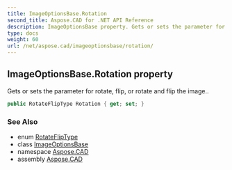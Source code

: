 ```yaml
---
title: ImageOptionsBase.Rotation
second_title: Aspose.CAD for .NET API Reference
description: ImageOptionsBase property. Gets or sets the parameter for rotate flip or rotate and flip the image
type: docs
weight: 60
url: /net/aspose.cad/imageoptionsbase/rotation/
---
```

## ImageOptionsBase.Rotation property

Gets or sets the parameter for rotate, flip, or rotate and flip the image..

```csharp
public RotateFlipType Rotation { get; set; }
```

### See Also

* enum [RotateFlipType](../../rotatefliptype/)
* class [ImageOptionsBase](../)
* namespace [Aspose.CAD](../../../aspose.cad/)
* assembly [Aspose.CAD](../../../)


